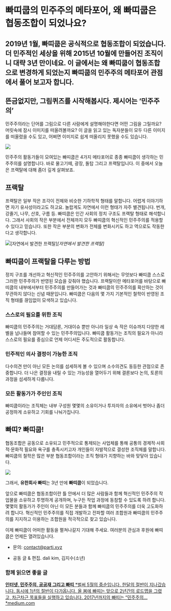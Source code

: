 
# 빠띠쿱의 민주주의 메타포어, 왜 빠띠쿱은 협동조합이 되었나요?

## 2019년 1월, 빠띠쿱은 공식적으로 협동조합이 되었습니다. 더 민주적인 세상을 위해 2015년 10월에 만들어진 조직이니 대략 3년 만이네요. 이 글에서는 왜 빠띠쿱이 협동조합으로 변경하게 되었는지 빠띠쿱의 민주주의 메타포어 관점에서 풀어 보고자 합니다.

## 뜬금없지만, 그림퀴즈를 시작해봅시다. 제시어는 ‘민주주의’

민주주의라는 단어를 그림으로 다른 사람에게 설명해야한다면 어떤 그림을 그릴까요? 머릿속에 잠시 이미지를 떠올려볼까요? 이 글을 읽고 있는 독자분들이 모두 다른 이미지를 떠올렸을 수도 있고, 어쩌면 이미지로 쉽게 떠올리지 못했을 수도 있습니다.

![](/assets/images/빠띠쿱의-민주주의-메타포어-왜-빠띠쿱은-협동조합이-되었나요/1*toFoMR11Z4_7DDyhoSPr_A.png)

민주주의 활동가들이 모여있는 빠띠쿱은 4가지 메타포어로 종종 빠띠쿱이 생각하는 민주주의를 설명합니다. 바로 물고기떼, 광장, 돌탑 그리고 프랙탈입니다. 이 중에서 오늘은 프랙탈에 대해 좀더 깊게 살펴보죠.

## 프랙탈

프랙탈은 일부 작은 조각이 전체와 비슷한 기하학적 형태를 말합니다. 어렵게 이야기하면 자기 유사성이라고도 하고요. 놀랍게도 자연에서 이런 형태가 자주 별견됩니다. 번개, 강줄기, 나무, 산호, 구름 등. 빠띠쿱은 인간 사회의 정치 구조도 프랙탈 형태로 해석합니다. 그래서 사회의 작은 부분에서 전체까지 모두 빠띠쿱의 혁신적인 민주주의를 적용할 수 있다고 믿습니다. 또한 작은 부분의 변화가 전체를 변화시키도 하고 역으로도 작동한다고 생각합니다.

![[자연에서 발견한 프랙탈]](/assets/images/빠띠쿱의-민주주의-메타포어-왜-빠띠쿱은-협동조합이-되었나요/0*tUJbAAfnfT6G3m89)*[자연에서 발견한 프랙탈]*

## 빠띠쿱이 프랙탈을 다루는 방법

정치 구조를 개선하고 혁신적인 민주주의를 고안하기 위해서는 무엇보다 빠띠쿱 스스로 그러한 민주주의가 반영된 모습을 갖춰야 했습니다. 프랙탈이란 메타포어를 바탕으로 빠띠쿱의 내부에서부터 민주주의를 만들어가는 것과 빠띠쿱의 민주주의를 확산하는 것이 무관하지 않다는 신념 때문입니다. 빠띠쿱은 다음의 몇 가지 기본적인 철학이 반영된 조직 형태를 끊임없이 모색하고 있습니다.

### **스스로의 필요를 위한 조직**

빠띠쿱의 민주주의는 거대담론, 거대이슈 뿐만 아니라 일상 속 작은 이슈까지 다양한 레벨을 넘나들며 참여할 수 있는 민주주의입니다. 빠띠쿱 활동가는 조직의 필요가 아니라 스스로의 필요를 중심으로 언제 어디서든 주도적으로 활동합니다.

### **민주적인 의사 결정이 가능한 조직**

다수의견 만이 아닌 모든 논의를 섬세하게 볼 수 있으며 소수의견도 동등한 관점으로 존중합니다. 더 나은 결정을 내릴 수 있는 가능성을 열어두기 위해 결론보다 논의, 토론의 과정을 섬세하게 다룹니다.

### **모든 활동가가 주인인 조직**

빠띠쿱이라는 조직체는 내부 구성원 몇몇의 소유이거나 투자자의 소유에서 벗어나 좀더 공정하게 소유하고 기회를 나눠가집니다.

## 빠띠? 빠띠쿱!

협동조합은 공동으로 소유되고 민주적으로 통제되는 사업체를 통해 공통의 경제적·사회적·문화적 필요와 욕구를 충족시키고자 개인들이 자발적으로 결성한 조직체를 말합니다. 빠띠쿱의 철학은 많은 부분 협동조합이라는 조직 형태가 지향하는 바와 맞닿아 있습니다.

![](/assets/images/빠띠쿱의-민주주의-메타포어-왜-빠띠쿱은-협동조합이-되었나요/1*He26wNYHhPickfAzOF37tg.png)

그래서, **유한회사 빠띠**는 3년 만에 **빠띠쿱**이 되었습니다.

앞으로 빠띠쿱은 협동조합이란 틀 안에서 더 많은 사람들과 함께 혁신적인 민주주의 작업물을 소유하고 투명하게 공개하며, 누구든 작업 과정에 동참할 수 있도록 하려 합니다. 몇몇의 활동가가 주인이 아닌 이 모든 분들과 함께 빠띠쿱의 민주주의를 더욱 고도화하려 합니다. 혁신적인 민주주의를 직접 개발하고 전파할 여러 조합원과 빠띠쿱의 민주주의를 지지하고 이용하는 조합원을 적극적으로 찾고 있습니다.

이제 빠띠쿱이 어떠한 활동을 펼쳐나갈지 기대해 주세요. 여러분의 관심과 후원에 빠띠쿱은 언제든 열려있습니다.

* 문의: contact@parti.xyz

* 공동 글 & 편집. dali kim, 김지수(소년)

### 함께 읽으면 좋을 글
[**인터넷, 민주주의, 공공재 그리고 빠띠**
*벌써 5월의 중순입니다. 한달의 절반이 지나갔습니다. 동시에 1년의 절반이 다가옵니다. 올 봄에 빠띠는 앞으로 2년간의 로드맵을 그렸고, 차근차근 목표들을 실행하고 있습니다. 2017년까지의 빠띠는 “민주주의…*medium.com](https://medium.com/parti-xyz-developers/%EC%9D%B8%ED%84%B0%EB%84%B7-%EB%AF%BC%EC%A3%BC%EC%A3%BC%EC%9D%98-%EA%B3%B5%EA%B3%B5%EC%9E%AC-%EA%B7%B8%EB%A6%AC%EA%B3%A0-%EB%B9%A0%EB%9D%A0-98822c2ba86e)